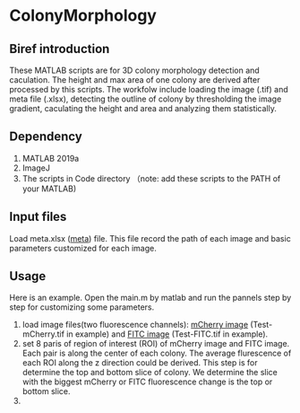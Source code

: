 # ColonyMorphology
## Biref introduction
These MATLAB scripts are for 3D colony morphology detection and caculation. The height and max area of one colony are derived after processed by this scripts. The workfolw include loading the image (.tif) and meta file (.xlsx), detecting the outline of colony by thresholding the image gradient, caculating the height and area and analyzing them statistically.
## Dependency
1. MATLAB 2019a
2. ImageJ 
3. The scripts in Code directory （note: add these scripts to the PATH of your MATLAB)
## Input files
Load meta.xlsx ([meta](/example/meta.xlsx)) file. This file record the path of each image and basic parameters customized for each image.
## Usage
Here is an example. Open the main.m by matlab and run the pannels step by step for customizing some parameters. 
1. load image files(two fluorescence channels): [mCherry image](/example/Test-mCherry.rar) (Test-mCherry.tif in example) and [FITC image](/example/Test-FITC.rar) (Test-FITC.tif in example).
2. set 8 paris of region of interest (ROI) of mCherry image and FITC image. Each pair is along the center of each colony. The average flurescence of each ROI along the z direction could be derived. This step is for determine the top and bottom slice of colony. We determine the slice with the biggest mCherry or FITC fluorescence change is the top or bottom slice. 
4. 
